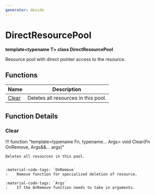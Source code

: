```yaml
---
generator: doxide
---
```



# DirectResourcePool

**template&lt;typename T&gt; class DirectResourcePool**

Resource pool with direct pointer access to the resource.


## Functions

| Name | Description |
| ---- | ----------- |
| [Clear](#Clear) | Deletes all resources in this pool. |

## Function Details

### Clear<a name="Clear"></a>
!!! function "template&lt;typename Fn, typename... Args&gt; void Clear(Fn OnRemove, Args&amp;&amp;... args)"

    Deletes all resources in this pool.
    
    
    :material-code-tags: `OnRemove`
    :    Remove function for specialized deletion of resource.
        
    :material-code-tags: `Args`
    :    If the OnRemove function needs to take in arguments.
    

